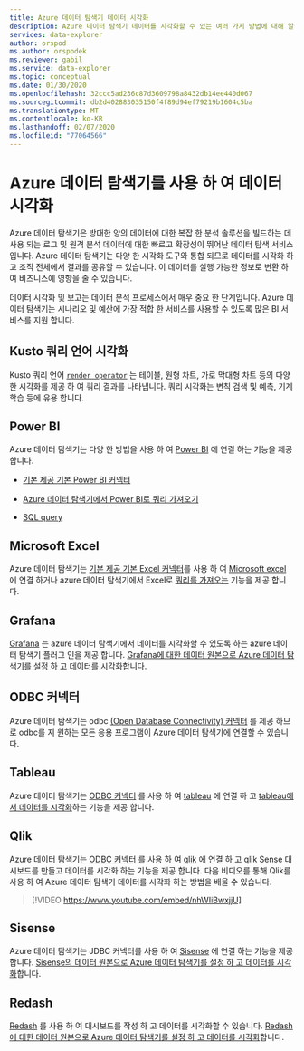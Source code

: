 ```yaml
---
title: Azure 데이터 탐색기 데이터 시각화
description: Azure 데이터 탐색기 데이터를 시각화할 수 있는 여러 가지 방법에 대해 알아봅니다.
services: data-explorer
author: orspod
ms.author: orspodek
ms.reviewer: gabil
ms.service: data-explorer
ms.topic: conceptual
ms.date: 01/30/2020
ms.openlocfilehash: 32ccc5ad236c87d3609798a8432db14ee440d067
ms.sourcegitcommit: db2d402883035150f4f89d94ef79219b1604c5ba
ms.translationtype: MT
ms.contentlocale: ko-KR
ms.lasthandoff: 02/07/2020
ms.locfileid: "77064566"
---
```

# <a name="data-visualization-with-azure-data-explorer"></a>Azure 데이터 탐색기를 사용 하 여 데이터 시각화 

Azure 데이터 탐색기은 방대한 양의 데이터에 대한 복잡 한 분석 솔루션을 빌드하는 데 사용 되는 로그 및 원격 분석 데이터에 대한 빠르고 확장성이 뛰어난 데이터 탐색 서비스입니다. Azure 데이터 탐색기는 다양 한 시각화 도구와 통합 되므로 데이터를 시각화 하 고 조직 전체에서 결과를 공유할 수 있습니다. 이 데이터를 실행 가능한 정보로 변환 하 여 비즈니스에 영향을 줄 수 있습니다.

데이터 시각화 및 보고는 데이터 분석 프로세스에서 매우 중요 한 단계입니다. Azure 데이터 탐색기는 시나리오 및 예산에 가장 적합 한 서비스를 사용할 수 있도록 많은 BI 서비스를 지원 합니다.

## <a name="kusto-query-language-visualizations"></a>Kusto 쿼리 언어 시각화

Kusto 쿼리 언어 [`render operator`](/azure/kusto/query/renderoperator) 는 테이블, 원형 차트, 가로 막대형 차트 등의 다양 한 시각화를 제공 하 여 쿼리 결과를 나타냅니다. 쿼리 시각화는 변칙 검색 및 예측, 기계 학습 등에 유용 합니다.

## <a name="power-bi"></a>Power BI

Azure 데이터 탐색기는 다양 한 방법을 사용 하 여 [Power BI](https://powerbi.microsoft.com) 에 연결 하는 기능을 제공 합니다. 

  * [기본 제공 기본 Power BI 커넥터](/azure/data-explorer/power-bi-connector)

  * [Azure 데이터 탐색기에서 Power BI로 쿼리 가져오기](/azure/data-explorer/power-bi-imported-query)
 
  * [SQL query](/azure/data-explorer/power-bi-sql-query)

## <a name="microsoft-excel"></a>Microsoft Excel

Azure 데이터 탐색기는 [기본 제공 기본 Excel 커넥터](excel-connector.md)를 사용 하 여 [Microsoft excel](https://products.office.com/excel) 에 연결 하거나 azure 데이터 탐색기에서 Excel로 [쿼리를 가져오는](excel-blank-query.md) 기능을 제공 합니다.

## <a name="grafana"></a>Grafana

[Grafana](https://grafana.com) 는 azure 데이터 탐색기에서 데이터를 시각화할 수 있도록 하는 azure 데이터 탐색기 플러그 인을 제공 합니다. [Grafana에 대한 데이터 원본으로 Azure 데이터 탐색기를 설정 하 고 데이터를 시각화](/azure/data-explorer/grafana)합니다. 

## <a name="odbc-connector"></a>ODBC 커넥터

Azure 데이터 탐색기는 odbc [(Open Database Connectivity) 커넥터](connect-odbc.md) 를 제공 하므로 odbc를 지 원하는 모든 응용 프로그램이 Azure 데이터 탐색기에 연결할 수 있습니다.

## <a name="tableau"></a>Tableau

Azure 데이터 탐색기는 [ODBC 커넥터](/azure/data-explorer/connect-odbc) 를 사용 하 여 [tableau](https://www.tableau.com) 에 연결 하 고 [tableau에서 데이터를 시각화](tableau.md)하는 기능을 제공 합니다.

## <a name="qlik"></a>Qlik

Azure 데이터 탐색기는 [ODBC 커넥터](/azure/data-explorer/connect-odbc) 를 사용 하 여 [qlik](https://www.qlik.com) 에 연결 하 고 qlik Sense 대시보드를 만들고 데이터를 시각화 하는 기능을 제공 합니다. 다음 비디오를 통해 Qlik를 사용 하 여 Azure 데이터 탐색기 데이터를 시각화 하는 방법을 배울 수 있습니다. 

> [!VIDEO https://www.youtube.com/embed/nhWIiBwxjjU]  

## <a name="sisense"></a>Sisense

Azure 데이터 탐색기는 JDBC 커넥터를 사용 하 여 [Sisense](https://www.sisense.com) 에 연결 하는 기능을 제공 합니다. [Sisense의 데이터 원본으로 Azure 데이터 탐색기를 설정 하 고 데이터를 시각화](/azure/data-explorer/sisense)합니다.

## <a name="redash"></a>Redash

[Redash](https://redash.io/) 를 사용 하 여 대시보드를 작성 하 고 데이터를 시각화할 수 있습니다. [Redash에 대한 데이터 원본으로 Azure 데이터 탐색기를 설정 하 고 데이터를 시각화](/azure/data-explorer/redash)합니다.